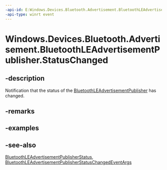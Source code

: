 ```yaml
---
-api-id: E:Windows.Devices.Bluetooth.Advertisement.BluetoothLEAdvertisementPublisher.StatusChanged
-api-type: winrt event
---
```


<!-- Event syntax
public event Windows.Foundation.TypedEventHandler StatusChanged<Windows.Devices.Bluetooth.Advertisement.BluetoothLEAdvertisementPublisher,  Windows.Devices.Bluetooth.Advertisement.BluetoothLEAdvertisementPublisherStatusChangedEventArgs>
-->

# Windows.Devices.Bluetooth.Advertisement.BluetoothLEAdvertisementPublisher.StatusChanged

## -description
Notification that the status of the [BluetoothLEAdvertisementPublisher](bluetoothleadvertisementpublisher.md) has changed.

## -remarks

## -examples

## -see-also
[BluetoothLEAdvertisementPublisherStatus](bluetoothleadvertisementpublisherstatus.md), [BluetoothLEAdvertisementPublisherStatusChangedEventArgs](bluetoothleadvertisementpublisherstatuschangedeventargs.md)